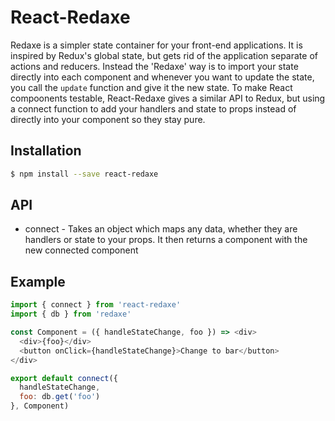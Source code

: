 # React-Redaxe

Redaxe is a simpler state container for your front-end applications. It is inspired by Redux's global state, but gets rid of the application separate of actions and reducers. Instead the 'Redaxe' way is to import your state directly into each component and whenever you want to update the state, you call the `update` function and give it the new state. To make React compoonents testable, React-Redaxe gives a similar API to Redux, but using a connect function to add your handlers and state to props instead of directly into your component so they stay pure.



## Installation

```bash
$ npm install --save react-redaxe
```

## API
* connect - Takes an object which maps any data, whether they are handlers or state to your props. It then returns a component with the new connected component

## Example

```js
import { connect } from 'react-redaxe'
import { db } from 'redaxe'

const Component = ({ handleStateChange, foo }) => <div>
  <div>{foo}</div>
  <button onClick={handleStateChange}>Change to bar</button>
</div>

export default connect({
  handleStateChange,
  foo: db.get('foo')
}, Component)
```
